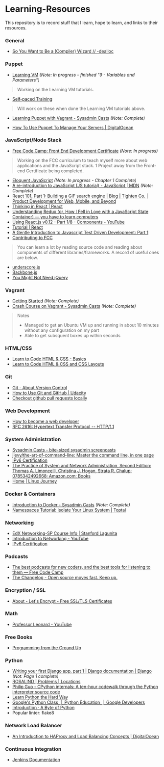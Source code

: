 # Learning-Resources
This repository is to record stuff that I learn, hope to learn, and links to their resources.

### General
- [So You Want to Be a (Compiler) Wizard // -dealloc](http://belkadan.com/blog/2016/05/So-You-Want-To-Be-A-Compiler-Wizard/)

### Puppet
- [Learning VM](https://learn.puppet.com/) *(Note: In progress - finished "9 - Variables and Parameters")*

> Working on the Learning VM tutorials.

- [Self-paced Training](https://learn.puppet.com/category/self-paced-training)

>Will work on these when done the Learning VM tutorials above.

- [Learning Puppet with Vagrant - Sysadmin Casts](https://sysadmincasts.com/episodes/8-learning-puppet-with-vagrant) *(Note: Complete)*

- [How To Use Puppet To Manage Your Servers | DigitalOcean](https://www.digitalocean.com/community/tutorial_series/how-to-use-puppet-to-manage-your-servers-2)

### JavaScript/Node Stack
- [Free Code Camp: Front End Development Certificate](www.freecodecamp.com) *(Note: In progress)*
 
>Working on the FCC curriculum to teach myself more about web applications and the JavaScript stack. 1 Project away from the Front-end Certificate being completed.

- [Eloquent JavaScript](http://eloquentjavascript.net/) *(Note: In progress - Chapter 1 Complete)*
- [A re-introduction to JavaScript (JS tutorial) - JavaScript | MDN](https://developer.mozilla.org/en-US/docs/Web/JavaScript/A_re-introduction_to_JavaScript) *(Note: Complete)*
- [React 101, Part 1: Building a GIF search engine | Blog | Tighten Co. | Product Development for Web, Mobile, and Beyond](http://blog.tighten.co/react-101-building-a-gif-search-engine)
- [Thinking in React | React](https://facebook.github.io/react/docs/thinking-in-react.html)
- [Understanding Redux (or, How I Fell in Love with a JavaScript State Container) — you have to learn computers](http://www.youhavetolearncomputers.com/blog/2015/9/15/a-conceptual-overview-of-redux-or-how-i-fell-in-love-with-a-javascript-state-container)
- [Using React.js v0.12 - Part 1/8 - Components - YouTube](https://www.youtube.com/watch?v=N98ACjjJABw)
- [Tutorial | React](https://facebook.github.io/react/docs/tutorial.html)
- [A Gentle Introduction to Javascript Test Driven Development: Part 1](http://jrsinclair.com/articles/2016/gentle-introduction-to-javascript-tdd-intro/)
- [Contributing to FCC](https://github.com/FreeCodeCamp/FreeCodeCamp/blob/staging/CONTRIBUTING.md)
 
> You can learn a lot by reading source code and reading about components of different libraries/frameworks. A record of useful ones are below.
- [underscore.js](http://underscorejs.org/docs/underscore.html)
- [Backbone.js](http://backbonejs.org/)
- [You Might Not Need jQuery](http://youmightnotneedjquery.com/)

### Vagrant
- [Getting Started](https://www.vagrantup.com/docs/getting-started/) *(Note: Complete)*
- [Crash Course on Vagrant - Sysadmin Casts](https://sysadmincasts.com/episodes/42-crash-course-on-vagrant-revised) *(Note: Complete)*

> Notes
> - Managed to get an Ubuntu VM up and running in about 10 minutes without any configuration on my part
> - Able to get subsquent boxes up within seconds

### HTML/CSS
- [Learn to Code HTML & CSS - Basics](http://learn.shayhowe.com/html-css/)
- [Learn to Code HTML & CSS and CSS Layouts](http://learn.shayhowe.com/)

### Git
- [Git - About Version Control](https://git-scm.com/book/en/v2/Getting-Started-About-Version-Control)
- [How to Use Git and GitHub | Udacity](https://www.udacity.com/course/how-to-use-git-and-github--ud775)
- [Checkout github pull requests locally](https://gist.github.com/piscisaureus/3342247)

### Web Development
- [How to become a web developer](http://aestheticio.com/how-to-become-a-web-developer-part-1/)
- [RFC 2616: Hypertext Transfer Protocol -- HTTP/1.1](https://pretty-rfc.herokuapp.com/RFC2616)

### System Administration
- [Sysadmin Casts - bite-sized sysadmin screencasts](https://sysadmincasts.com/)
- [jlevy/the-art-of-command-line: Master the command line, in one page](https://github.com/jlevy/the-art-of-command-line)
- [IPv6 Certification](https://ipv6.he.net/certification/)
- [The Practice of System and Network Administration, Second Edition: Thomas A. Limoncelli, Christina J. Hogan, Strata R. Chalup: 0785342492668: Amazon.com: Books](http://www.amazon.com/Practice-System-Network-Administration-Second/dp/0321492668)
- [Home | Linux Journey](https://linuxjourney.com/)

### Docker & Containers
- [Introduction to Docker - Sysadmin Casts](https://sysadmincasts.com/episodes/31-introduction-to-docker) *(Note: Complete)*
- [Namespaces Tutorial: Isolate Your Linux System | Toptal](https://www.toptal.com/linux/separation-anxiety-isolating-your-system-with-linux-namespaces)

### Networking

- [EdX Networking-SP Course Info | Stanford Lagunita](https://lagunita.stanford.edu/courses/Engineering/Networking-SP/SelfPaced/)
- [Introduction to Networking - YouTube](https://www.youtube.com/watch?v=rL8RSFQG8do&feature=youtu.be)
- [IPv6 Certification](https://ipv6.he.net/certification/)

### Podcasts

- [The best podcasts for new coders, and the best tools for listening to them — Free Code Camp](https://medium.freecodecamp.com/the-best-podcasts-for-new-coders-and-the-best-tools-for-listening-to-them-df393b1c8dc#.q4tmalgdl)
- [The Changelog - Open source moves fast. Keep up.](https://changelog.com/)

### Encryption / SSL

- [About - Let's Encrypt - Free SSL/TLS Certificates](https://letsencrypt.org/about/)

### Math

- [Professor Leonard - YouTube](https://www.youtube.com/channel/UCoHhuummRZaIVX7bD4t2czg)

### Free Books
- [Programming from the Ground Up](http://download-mirror.savannah.gnu.org/releases/pgubook/ProgrammingGroundUp-1-0-booksize.pdf)

### Python
- [Writing your first Django app, part 1 | Django documentation | Django](https://docs.djangoproject.com/en/1.9/intro/tutorial01/) *(Not: Page 1 complete)*
- [ROSALIND | Problems | Locations](http://rosalind.info/problems/locations/)
- [Philip Guo - CPython internals: A ten-hour codewalk through the Python interpreter source code](http://pgbovine.net/cpython-internals.htm)
- [Learn Python the Hard Way](http://learnpythonthehardway.org/book/)
- [Google's Python Class  |  Python Education  |  Google Developers](https://developers.google.com/edu/python/)
- [Introduction · A Byte of Python](http://python.swaroopch.com/)
- Popular linter: flake8

### Network Load Balancer
- [An Introduction to HAProxy and Load Balancing Concepts | DigitalOcean](https://www.digitalocean.com/community/tutorials/an-introduction-to-haproxy-and-load-balancing-concepts)

### Continuous Integration
- [Jenkins Documentation](https://jenkins.io/doc/)
